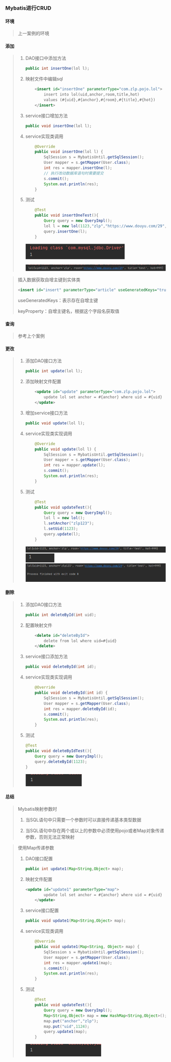 ### Mybatis进行CRUD

#### 环境

> 上一案例的环境

#### 添加

> 1. DAO接口中添加方法
>
>    ```java
>    public int insertOne(lol l);
>    ```
>
> 2. 映射文件中编辑sql
>
>    ```xml
>        <insert id="insertOne" parameterType="com.zlp.pojo.lol">
>            insert into lol(uid,anchor,room,title,hot)
>            values (#{uid},#{anchor},#{room},#{title},#{hot})
>        </insert>
>    ```
>
> 3. service接口增加方法
>
>    ```java
>    public void insertOne(lol l);
>    ```
>
> 4. service实现类调用
>
>    ```java
>        @Override
>        public void insertOne(lol l) {
>            SqlSession s = MybatisUntil.getSqlSession();
>            User mapper = s.getMapper(User.class);
>            int res = mapper.insertOne(l);
>            // 执行改动数据库语句时需要提交
>            s.commit();
>            System.out.println(res);
>        }
>    ```
>
> 5. 测试
>
>    ```java
>        @Test
>        public void insertOneTest(){
>            Query query = new QueryImpl();
>            lol l = new lol(1123,"zlp","https://www.douyu.com/29","test",999);
>            query.insertOne(l);
>        }
>    ```
>
>    ![image-20210914175908614](image/image-20210914175908614.png)
>
>    ![image-20210914180140547](image/image-20210914180140547.png)

> 插入数据获取自增主键到实体类
>
> ```xml
> <insert id="insert" parameterType="article" useGeneratedKeys="true" keyProperty="id">
> ```
>
> useGeneratedKeys：表示存在自增主键
>
> keyProperty：自增主键名，根据这个字段名获取值

#### 查询

> 参考上个案例

#### 更改

> 1. 添加DAO接口方法
>
>    ```java
>    public int update(lol l);
>    ```
>
> 2. 添加映射文件配置
>
>    ```xml
>        <update id="update" parameterType="com.zlp.pojo.lol">
>            update lol set anchor = #{anchor} where uid = #{uid}
>        </update>
>    ```
>
> 3. 增加service接口方法
>
>    ```java
>    public void update(lol l);
>    ```
>
> 4. service实现类实现调用
>
>    ```java
>        @Override
>        public void update(lol l) {
>            SqlSession s = MybatisUntil.getSqlSession();
>            User mapper = s.getMapper(User.class);
>            int res = mapper.update(l);
>            s.commit();
>            System.out.println(res);
>        }
>    ```
>
> 5. 测试
>
>    ```java
>        @Test
>        public void updateTest(){
>            Query query = new QueryImpl();
>            lol l = new lol();
>            l.setAnchor("zlp123");
>            l.setUid(1123);
>            query.update(l);
>        }
>    ```
>
>    ![image-20210914181313152](image/image-20210914181313152.png)
>    ![image-20210914192237830](image/image-20210914192237830.png)
>    ![image-20210914192256703](image/image-20210914192256703.png)

#### 删除

> 1. 添加DAO接口方法
>
>    ```java
>    public int deleteById(int uid);
>    ```
>
> 2. 配置映射文件
>
>    ```xml
>        <delete id="deleteById">
>            delete from lol where uid=#{uid}
>        </delete>
>    ```
>
> 3. service接口添加方法
>
>    ```java
>    public void deleteById(int id);
>    ```
>
> 4. service实现类实现调用
>
>    ```java
>        @Override
>        public void deleteById(int id) {
>            SqlSession s = MybatisUntil.getSqlSession();
>            User mapper = s.getMapper(User.class);
>            int res = mapper.deleteById(id);
>            s.commit();
>            System.out.println(res);
>        }
>    ```
>
> 5. 测试
>
>    ```java
>    @Test
>    public void deleteByIdTest(){
>        Query query = new QueryImpl();
>        query.deleteById(1123);
>    }
>    ```
>
>    ![image-20210914193338980](image/image-20210914193338980.png)

#### 总结

> Mybatis映射参数时
>
> 1. 当SQL语句中只需要一个参数时可以直接传递基本类型数据
>
> 2. 当SQL语句中存在两个或以上的参数中必须使用pojo或者Map对象传递参数，否则无法正常映射

> 使用Map传递参数
>
> 1. DAO接口配置
>
>    ```java
>    public int update1(Map<String,Object> map);
>    ```
>
> 2. 映射文件配置
>
>    ```xml
>    <update id="update1" parameterType="map">
>            update lol set anchor = #{anchor} where uid = #{uid}
>        </update>
>    ```
>
> 3. service接口配置
>
>    ```java
>    public void update1(Map<String,Object> map);
>    ```
>
> 4. service实现类调用
>
>    ```java
>        @Override
>        public void update1(Map<String, Object> map) {
>            SqlSession s = MybatisUntil.getSqlSession();
>            User mapper = s.getMapper(User.class);
>            int res = mapper.update1(map);
>            s.commit();
>            System.out.println(res);
>        }
>    ```
>
> 5. 测试
>
>    ```java
>        @Test
>        public void updateTest(){
>            Query query = new QueryImpl();
>            Map<String,Object> map = new HashMap<String,Object>();
>            map.put("anchor","zlp");
>            map.put("uid",1124);
>            query.update1(map);
>        }
>    ```
>
>    ![image-20210914213908752](image/image-20210914213908752.png)